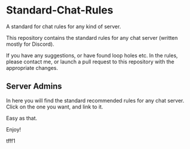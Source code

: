 # Standard-Chat-Rules
A standard for chat rules for any kind of server. 

This repository contains the standard rules for any chat server (written mostly for Discord).

If you have any suggestions, or have found loop holes etc. In the rules, please contact me, or launch a pull request to this repository with the appropriate changes.

## Server Admins

In here you will find the standard recommended rules for any chat server. Click on the one you want, and link to it.

Easy as that.

Enjoy!

tfff1
